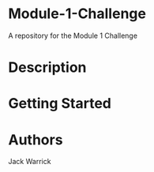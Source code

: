 # Module-1-Challenge


A repository for the Module 1 Challenge

# Description

# Getting Started

# Authors
Jack Warrick
